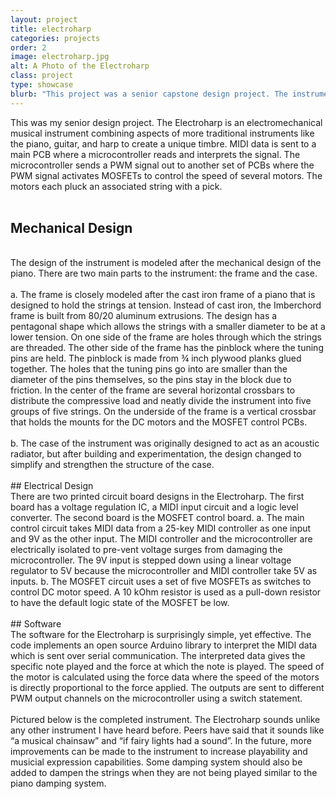 ```yaml
---
layout: project
title: electroharp
categories: projects
order: 2
image: electroharp.jpg
alt: A Photo of the Electroharp
class: project
type: showcase
blurb: "This project was a senior capstone design project. The instrument works by using midi data from the keyboard to control motor speed to create a novel instrument tone. This project was completed over the course of a semester with everything except the keyboard being designed and built by a team of 3 students."
---
```

This was my senior design project. The Electroharp is an electromechanical musical instrument combining aspects of more traditional instruments like the piano, guitar, and harp to create a unique timbre. MIDI data is sent to a main PCB where a microcontroller reads and interprets the signal. The microcontroller sends a PWM signal out to another set of PCBs where the PWM signal activates MOSFETs to control the speed of several motors. The motors each pluck an associated string with a pick. 
<br><br>
## Mechanical Design
<br>
The design of the instrument is modeled after the mechanical design of the piano. There are two main parts to the instrument: the frame and the case. 
<br><br>
a. 	The frame is closely modeled after the cast iron frame of a piano that is designed to hold the strings at tension. Instead of cast iron, the Imberchord frame is built from 80/20 aluminum extrusions. The design has a pentagonal shape which allows the strings with a smaller diameter to be at a lower tension. On one side of the frame are holes through which the strings are threaded. The other side of the frame has the pinblock where the tuning pins are held. The pinblock is made from ¾ inch plywood planks glued together. The holes that the tuning pins go into are smaller than the diameter of the pins themselves, so the pins stay in the block due to friction. In the center of the frame are several horizontal crossbars to distribute the compressive load and neatly divide the instrument into five groups of five strings. On the underside of the frame is a vertical crossbar that holds the mounts for the DC motors and the MOSFET control PCBs. 
<br><br>
b.	The case of the instrument was originally designed to act as an acoustic radiator, but after building and experimentation, the design changed to simplify and strengthen the structure of the case.
<br><br>
## Electrical Design
<br>
There are two printed circuit board designs in the Electroharp. The first board has a voltage regulation IC, a MIDI input circuit and a logic level converter. The second board is the MOSFET control board. 
a. 	The main control circuit takes MIDI data from a 25-key MIDI controller as one input and 9V as the other input. The MIDI controller and the microcontroller are electrically isolated to pre-vent voltage surges from damaging the microcontroller. The 9V input is stepped down using a linear voltage regulator to 5V because the microcontroller and MIDI controller take 5V as inputs.   
b.	The MOSFET circuit uses a set of five MOSFETs as switches to control DC motor speed. A 10 kOhm resistor is used as a pull-down resistor to have the default logic state of the MOSFET be low. 
<br><br>
## Software
<br>
The software for the Electroharp is surprisingly simple, yet effective. The code implements an open source Arduino library to interpret the MIDI data which is sent over serial communication. The interpreted data gives the specific note played and the force at which the note is played. The speed of the motor is calculated using the force data where the speed of the motors is directly proportional to the force applied. The outputs are sent to different PWM output channels on the microcontroller using a switch statement. 
<br><br>
Pictured below is the completed instrument. The Electroharp sounds unlike any other instrument I have heard before. Peers have said that it sounds like “a musical chainsaw” and “if fairy lights had a sound”. In the future, more improvements can be made to the instrument to increase playability and musicial expression capabilities. Some damping system should also be added to dampen the strings when they are not being played similar to the piano damping system. 
